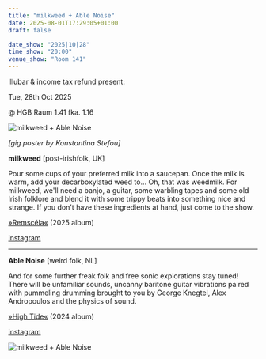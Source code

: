 ```yaml
---
title: "milkweed + Able Noise"
date: 2025-08-01T17:29:05+01:00
draft: false

date_show: "2025|10|28"
time_show: "20:00"
venue_show: "Room 141"
---
```


Illubar & income tax refund present:

Tue, 28th Oct 2025

@ HGB Raum 1.41 fka. 1.16

![milkweed + Able Noise](../../posters/2025-10-28_2.jpg)

_[gig poster by Konstantina Stefou]_

**milkweed** [post-irishfolk, UK]

Pour some cups of your preferred milk into a saucepan. Once the milk is warm, add your decarboxylated weed to... Oh, that was weedmilk. For milkweed, we'll need a banjo, a guitar, some warbling tapes and some old Irish folklore and blend it with some trippy beats into something nice and strange. If you don't have these ingredients at hand, just come to the show.

[»Remscéla«](https://milkweedfolk.bandcamp.com/album/remsc-la-2) (2025 album)

[instagram](https://www.instagram.com/mlkwd_/)

---

**Able Noise** [weird folk, NL]

And for some further freak folk and free sonic explorations stay tuned! There will be unfamiliar sounds, uncanny baritone guitar vibrations paired with pummeling drumming brought to you by George Knegtel, Alex Andropoulos and the physics of sound.

[»High Tide«](https://ablenoise.bandcamp.com/album/high-tide) (2024 album)

[instagram](https://www.instagram.com/ablenoise/)

![milkweed + Able Noise](../../posters/2025-10-28.jpg)
